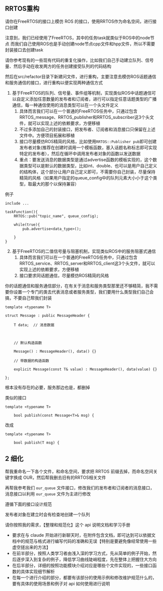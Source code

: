 ## RRTOS重构

请你在FreeRTOS的接口上模仿 ROS 的接口，使用RRTOS作为命名空间，进行接口创建

注意到，我们已经使用了FreeRTOS，其中的任务task就类似于ROS中的node节点
而我们自己使用ROS也是手动创建node节点cpp文件和hpp文件，所以不需要封装接口去创建task

请你参考现有的一些现有代码的重复化操作，比如我们自己手动建立队列、信号量、然后手动在收发两方的任务创建接受队列的代码结构

然后在src/refactor目录下新建问文件，进行重构，主要注意去模仿ROS话题通信和服务通信的接口，进行重构以便实现两种通信方式
1. 基于FreeRTOS的队列、信号量、事件组等机制，实现类似ROS中话题通信可以自定义添加任意数量的发布者和订阅者，进行可以指定任意话题类型的广播通信，每一种通信使用的消息类型可以在一个头文件定义
	1. 具体而言我们可以在一个普通的FreeRTOS任务中，只通过包含RRTOS_message、RRTOS_publisher和RRTOS_subscriber这3个头文件，就可以实现上述的依赖要求，方便移植
	2. 不过多添加自己的封装接口，把发布者、订阅者和消息接口只保留在上述文件中。方便项目拓展和移植
	3. 接口尽量模仿ROS精简的风格，比如使用`RRTOS::Publisher pub`即可创建发布者对象(推荐在创建时调用一个模板函数，塞入话题名称标志即可实现特定的发布者），然后在循环中调用发布者对象的函数以发送数据
	4. 重点：要发送消息的数据类型是通过advertise函数的模板实现的，这个数据类型可以是默认的数据类型，比如int、double、也可以是用户自己定义的结构体，这个部分让用户自己定义即可，不需要你自己封装，尽量保持精简的风格（如果用户指定的queue_config中的队列元素大小小于这个类型，取最大的那个以保持兼容）
	
例子
```
include ...

taskFunction(){
	RRTOS::pub("topic_name", queue_config);

	while(true){
	    pub.advertise<data_type>();
	
	}
}
```


2. 基于FreeRTOS的二值信号量与阻塞机制，实现类似ROS中的服务阻塞式通信
	1. 具体而言我们可以在一个普通的FreeRTOS任务中，只通过包含RRTOS_service、RRTOS_server和RRTOS_client这3个头文件，就可以实现上述的依赖要求，方便移植
	2. 接口要求同话题通信，尽量模仿ROS精简的风格

你的话题通信和服务通信部分，在有关于消息和服务类型那里还不够精简，我不需要你设置一个专门的类去代表消息或者服务类型，我们要用什么类型我们自己会搞，不要自己帮我们封装
```
template <typename T>

struct Message : public MessageHeader {

    T data;  // 消息数据

  

    // 默认构造函数

    Message() : MessageHeader(), data() {}

    // 带数据的构造函数

    explicit Message(const T& value) : MessageHeader(), data(value) {}

};
```

根本没有存在的必要，服务那边也是，都删掉

类似的接口
```
template <typename T>

    bool publish(const Message<T>& msg) {
```

改成
```
template <typename T>

    bool publish(T msg) {
```

## 2 细化

帮我重命名一下各个文件，和命名空间，要求把 RRTOS 前缀去掉，而命名空间关键字换成 OUR，然后帮我删去旧有的RRTOS相关文件

再帮我参考我们 `our_queue` 文件接口，修改我们的发布者和订阅者的消息接口，消息接口以利用 `our_queue` 文件为主进行修改

遵循下面的接口设计规范

发布者对象在建立时会有检查地创建一个队列


请你按照我的需求，【整理和规范化】这个 api 说明文档和学习手册
- 要求在与 claude 开始进行新聊天时，在附件包含文档，即可达到可以依据文档中的规范与格式进行编写代码的准确和无误【特别是要避免像经常使用一些虚空搓出来的方法】
- 在前半部分，按照人类学习者由浅入深的学习方式，先从简单的例子开始，然后逐步深入到复杂的例子，降低学习曲线陡峭程度，先在整体上把握住大方向
- 在后半部分，详细的按照功能模块介绍对应是哪些个文件实现的，一些接口函数的具体实现细节解析
- 在每一个进行介绍的部分，都要有该部分的使用示例和修改维护规范什么的，要有具体的使用场景和例子对 api 如何使用进行说明